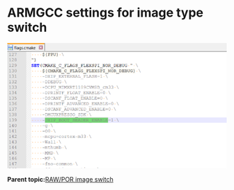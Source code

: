 # ARMGCC settings for image type switch

![](../images/ARMGCC_RAW_POR_Image_Switch.png "ARMGCC setting for Image Type Switch")

**Parent topic:**[RAW/POR image switch](../topics/RAW_POR_image_switch.md)

